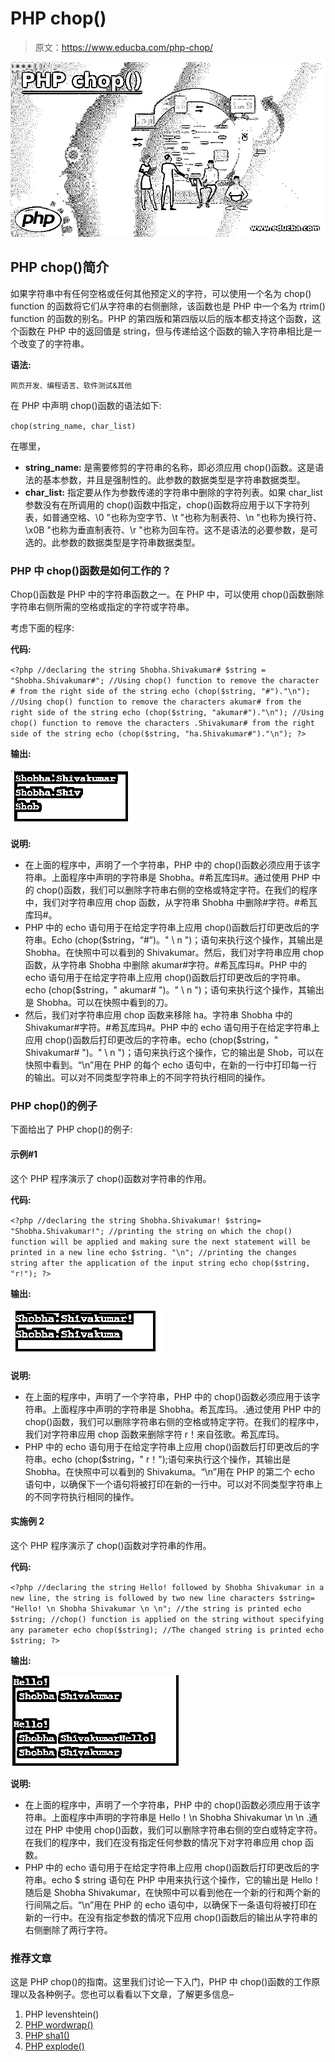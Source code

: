# PHP chop()

> 原文：<https://www.educba.com/php-chop/>

![PHP chop()](img/2d86c5110a1365fa65cafe63c6d497aa.png "PHP chop()")



## PHP chop()简介

如果字符串中有任何空格或任何其他预定义的字符，可以使用一个名为 chop() function 的函数将它们从字符串的右侧删除，该函数也是 PHP 中一个名为 rtrim() function 的函数的别名。PHP 的第四版和第四版以后的版本都支持这个函数，这个函数在 PHP 中的返回值是 string，但与传递给这个函数的输入字符串相比是一个改变了的字符串。

**语法:**

<small>网页开发、编程语言、软件测试&其他</small>

在 PHP 中声明 chop()函数的语法如下:

`chop(string_name, char_list)`

在哪里，

*   **string_name:** 是需要修剪的字符串的名称，即必须应用 chop()函数。这是语法的基本参数，并且是强制性的。此参数的数据类型是字符串数据类型。
*   **char_list:** 指定要从作为参数传递的字符串中删除的字符列表。如果 char_list 参数没有在所调用的 chop()函数中指定，chop()函数将应用于以下字符列表，如普通空格、\0 "也称为空字节、\t "也称为制表符、\n "也称为换行符、\x0B "也称为垂直制表符、\r "也称为回车符。这不是语法的必要参数，是可选的。此参数的数据类型是字符串数据类型。

### PHP 中 chop()函数是如何工作的？

Chop()函数是 PHP 中的字符串函数之一。在 PHP 中，可以使用 chop()函数删除字符串右侧所需的空格或指定的字符或字符串。

考虑下面的程序:

**代码:**

`<?php
//declaring the string Shobha.Shivakumar#
$string = "Shobha.Shivakumar#";
//Using chop() function to remove the character # from the right side of the string
echo (chop($string, "#")."\n");
//Using chop() function to remove the characters akumar# from the right side of the string
echo (chop($string, "akumar#")."\n");
//Using chop() function to remove the characters .Shivakumar# from the right side of the string
echo (chop($string, "ha.Shivakumar#")."\n");
?>`

**输出:**

![php chop() 1](img/36477372e5d0ae8df1256fcf44603c20.png "php chop() 1")



**说明:**

*   在上面的程序中，声明了一个字符串，PHP 中的 chop()函数必须应用于该字符串。上面程序中声明的字符串是 Shobha。#希瓦库玛#。通过使用 PHP 中的 chop()函数，我们可以删除字符串右侧的空格或特定字符。在我们的程序中，我们对字符串应用 chop 函数，从字符串 Shobha 中删除#字符。#希瓦库玛#。
*   PHP 中的 echo 语句用于在给定字符串上应用 chop()函数后打印更改后的字符串。Echo (chop($string，“#”)。" \ n ")；语句来执行这个操作，其输出是 Shobha。在快照中可以看到的 Shivakumar。然后，我们对字符串应用 chop 函数，从字符串 Shobha 中删除 akumar#字符。#希瓦库玛#。PHP 中的 echo 语句用于在给定字符串上应用 chop()函数后打印更改后的字符串。echo (chop($string，" akumar# ")。" \ n ")；语句来执行这个操作，其输出是 Shobha。可以在快照中看到的刀。
*   然后，我们对字符串应用 chop 函数来移除 ha。字符串 Shobha 中的 Shivakumar#字符。#希瓦库玛#。PHP 中的 echo 语句用于在给定字符串上应用 chop()函数后打印更改后的字符串。echo (chop($string，" Shivakumar# ")。" \ n ")；语句来执行这个操作，它的输出是 Shob，可以在快照中看到。“\n”用在 PHP 的每个 echo 语句中，在新的一行中打印每一行的输出。可以对不同类型字符串上的不同字符执行相同的操作。

### PHP chop()的例子

下面给出了 PHP chop()的例子:

#### 示例#1

这个 PHP 程序演示了 chop()函数对字符串的作用。

**代码:**

`<?php
//declaring the string Shobha.Shivakumar!
$string= "Shobha.Shivakumar!";
//printing the string on which the chop() function will be applied and making sure the next statement will be printed in a new line
echo $string. "\n";
//printing the changes string after the application of the input string
echo chop($string, "r!");
?>`

**输出:**

![php chop()2](img/e86c4d1b43f17e1995753f9c05b95840.png "php chop()2")



**说明:**

*   在上面的程序中，声明了一个字符串，PHP 中的 chop()函数必须应用于该字符串。上面程序中声明的字符串是 Shobha。希瓦库玛。.通过使用 PHP 中的 chop()函数，我们可以删除字符串右侧的空格或特定字符。在我们的程序中，我们对字符串应用 chop 函数来删除字符 r！来自弦歌。希瓦库玛。
*   PHP 中的 echo 语句用于在给定字符串上应用 chop()函数后打印更改后的字符串。echo (chop($string，" r！");语句来执行这个操作，其输出是 Shobha。在快照中可以看到的 Shivakuma。“\n”用在 PHP 的第二个 echo 语句中，以确保下一个语句将被打印在新的一行中。可以对不同类型字符串上的不同字符执行相同的操作。

#### 实施例 2

这个 PHP 程序演示了 chop()函数对字符串的作用。

**代码:**

`<?php
//declaring the string Hello! followed by Shobha Shivakumar in a new line, the string is followed by two new line characters
$string= "Hello! \n Shobha Shivakumar \n \n";
//the string is printed
echo $string;
//chop() function is applied on the string without specifying any parameter
echo chop($string);
//The changed string is printed
echo $string;
?>`

**输出:**

![function on string](img/15071dfd71a4127ca37ca5bd1d3b69c4.png "function on string")



**说明:**

*   在上面的程序中，声明了一个字符串，PHP 中的 chop()函数必须应用于该字符串。上面程序中声明的字符串是 Hello！\n Shobha Shivakumar \n \n .通过在 PHP 中使用 chop()函数，我们可以删除字符串右侧的空白或特定字符。在我们的程序中，我们在没有指定任何参数的情况下对字符串应用 chop 函数。
*   PHP 中的 echo 语句用于在给定字符串上应用 chop()函数后打印更改后的字符串。echo $ string 语句在 PHP 中用来执行这个操作，它的输出是 Hello！随后是 Shobha Shivakumar，在快照中可以看到他在一个新的行和两个新的行间隔之后。“\n”用在 PHP 的 echo 语句中，以确保下一条语句将被打印在新的一行中。在没有指定参数的情况下应用 chop()函数后的输出从字符串的右侧删除了两行字符。

### 推荐文章

这是 PHP chop()的指南。这里我们讨论一下入门，PHP 中 chop()函数的工作原理以及各种例子。您也可以看看以下文章，了解更多信息–

1.  PHP levenshtein()
2.  [PHP wordwrap()](https://www.educba.com/php-wordwrap/)
3.  [PHP sha1()](https://www.educba.com/php-sha1/)
4.  [PHP explode()](https://www.educba.com/php-explode/)





